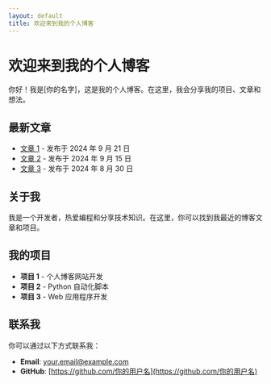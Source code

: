 ```yaml
---
layout: default
title: 欢迎来到我的个人博客
---
```


# 欢迎来到我的个人博客

你好！我是[你的名字]，这是我的个人博客。在这里，我会分享我的项目、文章和想法。

## 最新文章

- [文章 1](#) - 发布于 2024 年 9 月 21 日
- [文章 2](#) - 发布于 2024 年 9 月 15 日
- [文章 3](#) - 发布于 2024 年 8 月 30 日

## 关于我

我是一个开发者，热爱编程和分享技术知识。在这里，你可以找到我最近的博客文章和项目。

## 我的项目

- **项目 1** - 个人博客网站开发
- **项目 2** - Python 自动化脚本
- **项目 3** - Web 应用程序开发

## 联系我

你可以通过以下方式联系我：

- **Email**: [your.email@example.com](mailto:your.email@example.com)
- **GitHub**: [https://github.com/你的用户名](https://github.com/你的用户名)
